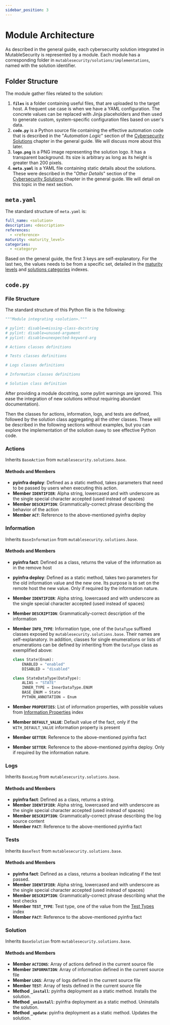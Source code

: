 ```yaml
---
sidebar_position: 3
---
```


# Module Architecture

As described in the general guide, each cybersecurity solution integrated in MutableSecurity is represented by a module. Each module has a corresponding folder in `mutablesecurity/solutions/implementations`, named with the solution identifier.

## Folder Structure

The module gather files related to the solution:
1. **`files`** is a folder containing useful files, that are uploaded to the target host. A frequent use case is when we have a YAML configuration. The concrete values can be replaced with Jinja placeholders and then used to generate custom, system-specific configuration files based on user's data.
2. **`code.py`** is a Python source file containing the effective automation code that is described in the "*Automation Logic*" section of the [Cybersecurity Solutions](../guide-starter/Cybersecurity%20Solutions.md) chapter in the general guide. We will discuss more about this later.
3. **`logo.png`** is a PNG image representing the solution logo. It has a transparent background. Its size is arbitrary as long as its height is greater than 200 pixels.
4. **`meta.yaml`** is a YAML file containing static details about the solutions. These were described in the "*Other Details*" section of the [Cybersecurity Solutions](../guide-starter/Cybersecurity%20Solutions.md) chapter in the general guide. We will detail on this topic in the next section.

## `meta.yaml`

The standard structure of `meta.yaml` is:

```yaml
full_name: <solution>
description: <description>
references:
  - <reference>
maturity: <maturity_level>
categories:
  - <category>
```

Based on the general guide, the first 3 keys are self-explanatory. For the last two, the values needs to be from a specific set, detailed in the [maturity levels](../guide-starter/Indexes.md#maturity-levels) and [solutions categories](../guide-starter/Indexes.md#solutions-categories) indexes.

## `code.py`

### File Structure

The standard structure of this Python file is the following:

```python
"""Module integrating <solution>."""

# pylint: disable=missing-class-docstring
# pylint: disable=unused-argument
# pylint: disable=unexpected-keyword-arg

# Actions classes definitions

# Tests classes definitions

# Logs classes definitions

# Information classes definitions

# Solution class definition
```

After providing a module docstring, some pylint warnings are ignored. This ease the integration of new solutions without requiring abundant documentation).

Then the classes for actions, information, logs, and tests are defined, followed by the solution class aggregating all the other classes. These will be described in the following sections without examples, but you can explore the implementation of the solution `dummy` to see effective Python code.

### Actions

Inherits `BaseAction` from `mutablesecurity.solutions.base`.

#### Methods and Members

- **pyinfra deploy**: Defined as a static method, takes parameters that need to be passed by users when executing this action.
- **Member `IDENTIFIER`**: Alpha string, lowercased and with underscore as the single special character accepted (used instead of spaces)
- **Member `DESCRIPTION`**: Grammatically-correct phrase describing the behavior of the action
- **Member `ACT`**: Reference to the above-mentioned pyinfra deploy

### Information

Inherits `BaseInformation` from `mutablesecurity.solutions.base`.

#### Methods and Members

- **pyinfra fact**: Defined as a class, returns the value of the information as in the remove host
- **pyinfra deploy**: Defined as a static method, takes two parameters for the old information value and the new one. Its purpose is to set on the remote host the new value. Only if required by the information nature.
- **Member `IDENTIFIER`**: Alpha string, lowercased and with underscore as the single special character accepted (used instead of spaces)
- **Member `DESCRIPTION`**: Grammatically-correct description of the information
- **Member `INFO_TYPE`**: Information type, one of the `DataType` suffixed classes exposed by `mutablesecurity.solutions.base`. Their names are self-explanatory. In addition, classes for single enumerations or lists of enumerations can be defined by inheriting from the `DataType` class as exemplified above:

    ```python
    class State(Enum):
        ENABLED = "enabled"
        DISABLED = "disabled"

    class StateDataType(DataType):
        ALIAS = "STATE"
        INNER_TYPE = InnerDataType.ENUM
        BASE_ENUM = State
        PYTHON_ANNOTATION = Enum
    ```

- **Member `PROPERTIES`**: List of information properties, with possible values from [Information Properties](../guide-starter/Indexes.md#information-properties) index 
- **Member `DEFAULT_VALUE`**: Default value of the fact, only if the `WITH_DEFAULT_VALUE` information property is present
- **Member `GETTER`**: Reference to the above-mentioned pyinfra fact
- **Member `SETTER`**: Reference to the above-mentioned pyinfra deploy. Only if required by the information nature.

### Logs

Inherits `BaseLog` from `mutablesecurity.solutions.base`.

#### Methods and Members

- **pyinfra fact**: Defined as a class, returns a string.
- **Member `IDENTIFIER`**: Alpha string, lowercased and with underscore as the single special character accepted (used instead of spaces)
- **Member `DESCRIPTION`**: Grammatically-correct phrase describing the log source content
- **Member `FACT`**: Reference to the above-mentioned pyinfra fact

### Tests

Inherits `BaseTest` from `mutablesecurity.solutions.base`.

#### Methods and Members

- **pyinfra fact**: Defined as a class, returns a boolean indicating if the test passed.
- **Member `IDENTIFIER`**: Alpha string, lowercased and with underscore as the single special character accepted (used instead of spaces)
- **Member `DESCRIPTION`**: Grammatically-correct phrase describing what the test checks
- **Member `TEST_TYPE`**: Test type, one of the value from the [Test Types](../guide-starter/Indexes.md#test-types) index
- **Member `FACT`**: Reference to the above-mentioned pyinfra fact

### Solution

Inherits `BaseSolution` from `mutablesecurity.solutions.base`.

#### Methods and Members

- **Member `ACTIONS`**: Array of actions defined in the current source file
- **Member `INFORMATION`**: Array of information defined in the current source file
- **Member `LOGS`**: Array of logs defined in the current source file
- **Member `TEST`**: Array of tests defined in the current source file
- **Method `_install`**: pyinfra deployment as a static method. Installs the solution.
- **Method `_uninstall`**: pyinfra deployment as a static method. Uninstalls the solution.
- **Method `_update`**: pyinfra deployment as a static method. Updates the solution.